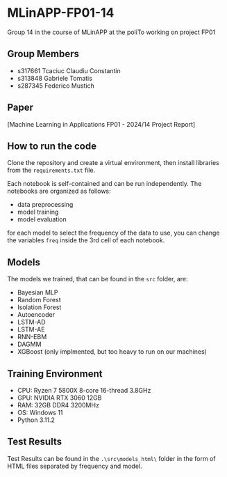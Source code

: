 # MLinAPP-FP01-14
 Group 14 in the course of MLinAPP at the poliTo working on project FP01

## Group Members
- s317661 Tcaciuc Claudiu Constantin
- s313848 Gabriele Tomatis
- s287345 Federico Mustich

## Paper
[Machine Learning in Applications FP01 - 2024/14 Project Report]

## How to run the code
Clone the repository and create a virtual environment, then install libraries from the `requirements.txt` file.

Each notebook is self-contained and can be run independently. The notebooks are organized as follows:
- data preprocessing
- model training
- model evaluation

for each model to select the frequency of the data to use, you can change the variables `freq` inside the 3rd cell of each notebook.

## Models
The models we trained, that can be found in the `src` folder, are:
- Bayesian MLP
- Random Forest
- Isolation Forest
- Autoencoder
- LSTM-AD
- LSTM-AE
- RNN-EBM
- DAGMM
- XGBoost (only implmented, but too heavy to run on our machines)

## Training Environment
- CPU: Ryzen 7 5800X 8-core 16-thread 3.8GHz
- GPU: NVIDIA RTX 3060 12GB
- RAM: 32GB DDR4 3200MHz
- OS: Windows 11
- Python 3.11.2

## Test Results
Test Results can be found in the `.\src\models_html\` folder in the form of HTML files separated by frequency and model.